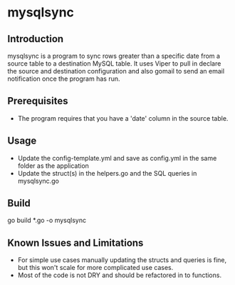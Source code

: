 # mysqlsync



## Introduction
mysqlsync is a program to sync rows greater than a specific date from a source table to a destination MySQL table. It uses Viper to pull in declare the source and destination configuration and also gomail to send an email notification once the program has run.

## Prerequisites
- The program requires that you have a 'date' column in the source table.

## Usage
- Update the config-template.yml and save as config.yml in the same folder as the application
- Update the struct(s) in the helpers.go and the SQL queries in mysqlsync.go

## Build

go build *.go -o mysqlsync

## Known Issues and Limitations
- For simple use cases manually updating the structs and queries is fine, but this won't scale for more complicated use cases.
- Most of the code is not DRY and should be refactored in to functions.